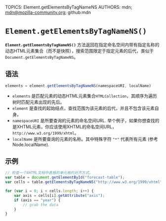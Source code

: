 TOPICS: Element.getElementsByTagNameNS
AUTHORS: mdn; mdn@mozilla-community.org; github:mdn

# `Element.getElementsByTagNameNS()`

**`Element.getElementsByTagNameNS()`** 方法返回在指定命名空间内带有指定名称的动态HTML元素集合（而不是快照），搜索范围限定于指定元素的后代，类似于`Document.getElementsByTagNameNS`。

## 语法

```javascript
elements = element.getElementsByTagNameNS(namespaceURI, localName)
```

- `elements` 是匹配元素的动态HTML元素集合`HTMLCollection`，其顺序为遍历树时匹配元素出现的先后。
- `element` 是查找的起始结点，查找范围为该元素的后代，并且不包含该元素自身。
- `namespaceURI` 是所要查询的元素的命名空间URL. 举个例子，如果你想查找的是XHTML元素，你应该使用XHTML的命名空间URL，`http://www.w3.org/1999/xhtml`。
- `localName` 是所要查询的元素的名称。其中特殊字符 `"*"` 代表所有元素 (参考 Node.localName).

## 示例

```javascript
// 检查一个XHTML文档中表格的单元格的对齐方式。
var table = document.getElementById("forecast-table");
var cells = table.getElementsByTagNameNS("http://www.w3.org/1999/xhtml", "td");

for (var i = 0; i < cells.length; i++) {
    var axis = cells[i].getAttribute("axis");
    if (axis == "year") {
        // grab the data
    }
}
```
